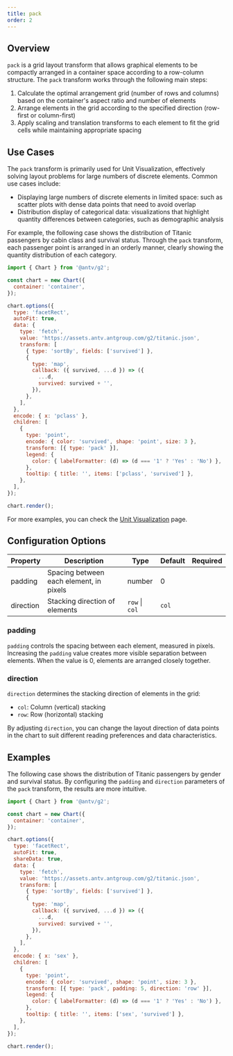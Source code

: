 ```yaml
---
title: pack
order: 2
---
```


## Overview

`pack` is a grid layout transform that allows graphical elements to be compactly arranged in a container space according to a row-column structure. The `pack` transform works through the following main steps:

1. Calculate the optimal arrangement grid (number of rows and columns) based on the container's aspect ratio and number of elements
2. Arrange elements in the grid according to the specified direction (row-first or column-first)
3. Apply scaling and translation transforms to each element to fit the grid cells while maintaining appropriate spacing

## Use Cases

The `pack` transform is primarily used for Unit Visualization, effectively solving layout problems for large numbers of discrete elements. Common use cases include:

- Displaying large numbers of discrete elements in limited space: such as scatter plots with dense data points that need to avoid overlap
- Distribution display of categorical data: visualizations that highlight quantity differences between categories, such as demographic analysis

For example, the following case shows the distribution of Titanic passengers by cabin class and survival status. Through the `pack` transform, each passenger point is arranged in an orderly manner, clearly showing the quantity distribution of each category.

```js | ob {  pin: false , inject: true }
import { Chart } from '@antv/g2';

const chart = new Chart({
  container: 'container',
});

chart.options({
  type: 'facetRect',
  autoFit: true,
  data: {
    type: 'fetch',
    value: 'https://assets.antv.antgroup.com/g2/titanic.json',
    transform: [
      { type: 'sortBy', fields: ['survived'] },
      {
        type: 'map',
        callback: ({ survived, ...d }) => ({
          ...d,
          survived: survived + '',
        }),
      },
    ],
  },
  encode: { x: 'pclass' },
  children: [
    {
      type: 'point',
      encode: { color: 'survived', shape: 'point', size: 3 },
      transform: [{ type: 'pack' }],
      legend: {
        color: { labelFormatter: (d) => (d === '1' ? 'Yes' : 'No') },
      },
      tooltip: { title: '', items: ['pclass', 'survived'] },
    },
  ],
});

chart.render();
```

For more examples, you can check the [Unit Visualization](/en/examples/unit/unit#basic) page.

## Configuration Options

| Property  | Description                             | Type           | Default | Required |
| --------- | --------------------------------------- | -------------- | ------- | -------- |
| padding   | Spacing between each element, in pixels | number         | 0       |          |
| direction | Stacking direction of elements          | `row` \| `col` | `col`   |          |

### padding

`padding` controls the spacing between each element, measured in pixels. Increasing the `padding` value creates more visible separation between elements. When the value is 0, elements are arranged closely together.

### direction

`direction` determines the stacking direction of elements in the grid:

- `col`: Column (vertical) stacking
- `row`: Row (horizontal) stacking

By adjusting `direction`, you can change the layout direction of data points in the chart to suit different reading preferences and data characteristics.

## Examples

The following case shows the distribution of Titanic passengers by gender and survival status. By configuring the `padding` and `direction` parameters of the `pack` transform, the results are more intuitive.

```js | ob {  pin: false , inject: true }
import { Chart } from '@antv/g2';

const chart = new Chart({
  container: 'container',
});

chart.options({
  type: 'facetRect',
  autoFit: true,
  shareData: true,
  data: {
    type: 'fetch',
    value: 'https://assets.antv.antgroup.com/g2/titanic.json',
    transform: [
      { type: 'sortBy', fields: ['survived'] },
      {
        type: 'map',
        callback: ({ survived, ...d }) => ({
          ...d,
          survived: survived + '',
        }),
      },
    ],
  },
  encode: { x: 'sex' },
  children: [
    {
      type: 'point',
      encode: { color: 'survived', shape: 'point', size: 3 },
      transform: [{ type: 'pack', padding: 5, direction: 'row' }],
      legend: {
        color: { labelFormatter: (d) => (d === '1' ? 'Yes' : 'No') },
      },
      tooltip: { title: '', items: ['sex', 'survived'] },
    },
  ],
});

chart.render();
```
